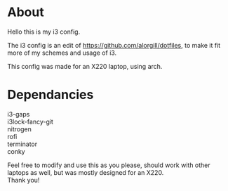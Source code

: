 # About

Hello this is my i3 config.

The i3 config is an edit of https://github.com/alorgill/dotfiles, to make it fit more of my schemes and usage of i3.

This config was made for an X220 laptop, using arch.

# Dependancies
i3-gaps   
i3lock-fancy-git   
nitrogen   
rofi   
terminator   
conky   


Feel free to modify and use this as you please, should work with other laptops as well, but was mostly designed for an X220.   
Thank you!
